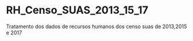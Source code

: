 # RH_Censo_SUAS_2013_15_17
Tratamento dos dados de recursos humanos dos censo suas de 2013,2015 e 2017
